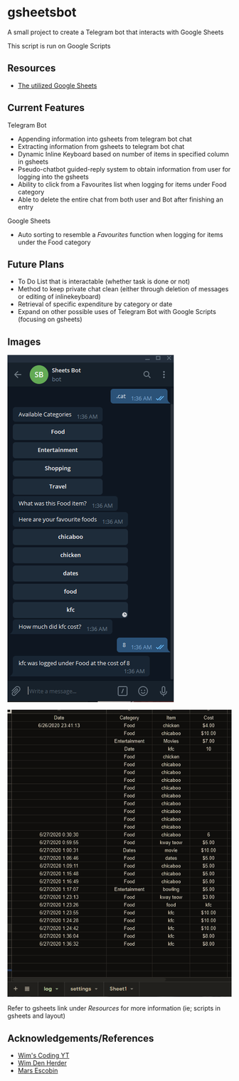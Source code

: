 # gsheetsbot
A small project to create a Telegram bot that interacts with Google Sheets

This script is run on Google Scripts

## Resources
* [The utilized Google Sheets](https://docs.google.com/spreadsheets/d/1aChvreatc2_in1ZPchH0TAJ1vdyH241BnxPNMLyJZbQ/edit?usp=sharing)

## Current Features

Telegram Bot

* Appending information into gsheets from telegram bot chat
* Extracting information from gsheets to telegram bot chat
* Dynamic Inline Keyboard based on number of items in specified column in gsheets
* Pseudo-chatbot guided-reply system to obtain information from user for logging into the gsheets 
* Ability to click from a Favourites list when logging for items under Food category
* Able to delete the entire chat from both user and Bot after finishing an entry


Google Sheets

* Auto sorting to resemble a *Favourites* function when logging for items under the Food category


## Future Plans
* To Do List that is interactable (whether task is done or not)
* Method to keep private chat clean (either through deletion of messages or editing of inlinekeyboard)
* Retrieval of specific expenditure by category or date
* Expand on other possible uses of Telegram Bot with Google Scripts (focusing on gsheets)

## Images
![Telegram Bot](/images/gsheetsbot.PNG) 

![gsheets](/images/sheetssheets.PNG) 


Refer to gsheets link under *Resources* for more information (ie; scripts in gsheets and layout)

## Acknowledgements/References
* [Wim's Coding YT](https://www.youtube.com/watch?v=24EyItKfm50&t=2s&ab_channel=Wim%27sCodingSecrets)
* [Wim Den Herder](https://www.youtube.com/watch?v=mKSXd_od4Lg)
* [Mars Escobin](https://medium.com/@chutzpah/telegram-inline-keyboards-using-google-app-script-f0a0550fde26)
